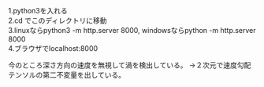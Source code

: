 ﻿1.python3を入れる  
2.cd でこのディレクトリに移動  
3.linuxならpython3 -m http.server 8000, windowsならpython -m http.server 8000  
4.ブラウザでlocalhost:8000

今のところ深さ方向の速度を無視して渦を検出している。
->２次元で速度勾配テンソルの第二不変量を出している。